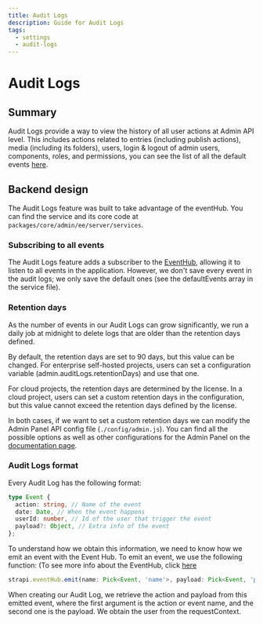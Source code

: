 ```yaml
---
title: Audit Logs
description: Guide for Audit Logs
tags:
  - settings
  - audit-logs
---
```


# Audit Logs

## Summary

Audit Logs provide a way to view the history of all user actions at Admin API level. This includes actions related to entries (including publish actions), media (including its folders), users, login & logout of admin users, components, roles, and permissions, you can see the list of all the default events [here](https://github.com/strapi/strapi/blob/main/packages/core/admin/ee/server/services/audit-logs.js#L9).

## Backend design

The Audit Logs feature was built to take advantage of the eventHub. You can find the service and its core code at `packages/core/admin/ee/server/services`.

### Subscribing to all events

The Audit Logs feature adds a subscriber to the [EventHub](/docs/core/strapi/event-hub), allowing it to listen to all events in the application. However, we don't save every event in the audit logs; we only save the default ones (see the defaultEvents array in the service file).

### Retention days

As the number of events in our Audit Logs can grow significantly, we run a daily job at midnight to delete logs that are older than the retention days defined.

By default, the retention days are set to 90 days, but this value can be changed. For enterprise self-hosted projects, users can set a configuration variable (admin.auditLogs.retentionDays) and use that one.

For cloud projects, the retention days are determined by the license. In a cloud project, users can set a custom retention days in the configuration, but this value cannot exceed the retention days defined by the license.

In both cases, if we want to set a custom retention days we can modify the Admin Panel API config file (`./config/admin.js`). You can find all the possible options as well as other configurations for the Admin Panel on the [documentation page](https://docs.strapi.io/dev-docs/configurations/admin-panel#available-options).

### Audit Logs format

Every Audit Log has the following format:

```typescript
type Event {
  action: string, // Name of the event
  date: Date, // When the event happens
  userId: number, // Id of the user that trigger the event
  payload?: Object, // Extra info of the event
};
```

To understand how we obtain this information, we need to know how we emit an event with the Event Hub. To emit an event, we use the following function: (To see more info about the EventHub, click [here](/docs/core/strapi/event-hub)

```typescript
strapi.eventHub.emit(name: Pick<Event, 'name'>, payload: Pick<Event, 'payload'>);
```

When creating our Audit Log, we retrieve the action and payload from this emitted event, where the first argument is the action or event name, and the second one is the payload. We obtain the user from the requestContext.

